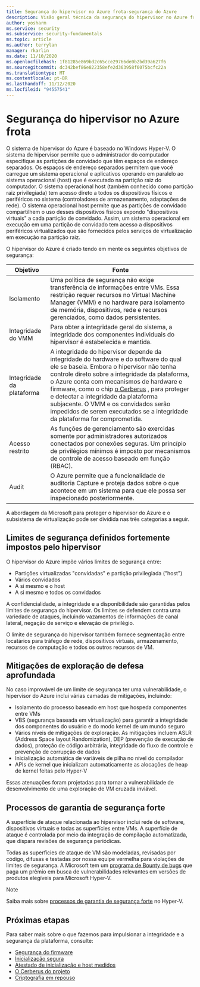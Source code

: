 ```yaml
---
title: Segurança do hipervisor no Azure frota-segurança do Azure
description: Visão geral técnica da segurança do hipervisor no Azure frota.
author: yosharm
ms.service: security
ms.subservice: security-fundamentals
ms.topic: article
ms.author: terrylan
manager: rkarlin
ms.date: 11/10/2020
ms.openlocfilehash: 1f81285e869bd2c65cce29766de0b2bd39a627f6
ms.sourcegitcommit: dc342bef86e822358efe2d363958f6075bcfc22a
ms.translationtype: MT
ms.contentlocale: pt-BR
ms.lasthandoff: 11/12/2020
ms.locfileid: "94557541"
---
```

# <a name="hypervisor-security-on-the-azure-fleet"></a>Segurança do hipervisor no Azure frota

O sistema de hipervisor do Azure é baseado no Windows Hyper-V. O sistema de hipervisor permite que o administrador do computador especifique as partições de convidado que têm espaços de endereço separados. Os espaços de endereço separados permitem que você carregue um sistema operacional e aplicativos operando em paralelo ao sistema operacional (host) que é executado na partição raiz do computador. O sistema operacional host (também conhecido como partição raiz privilegiada) tem acesso direto a todos os dispositivos físicos e periféricos no sistema (controladores de armazenamento, adaptações de rede). O sistema operacional host permite que as partições de convidado compartilhem o uso desses dispositivos físicos expondo "dispositivos virtuais" a cada partição de convidado. Assim, um sistema operacional em execução em uma partição de convidado tem acesso a dispositivos periféricos virtualizados que são fornecidos pelos serviços de virtualização em execução na partição raiz.

O hipervisor do Azure é criado tendo em mente os seguintes objetivos de segurança:

| Objetivo | Fonte |
|--|--|
| Isolamento | Uma política de segurança não exige transferência de informações entre VMs. Essa restrição requer recursos no Virtual Machine Manager (VMM) e no hardware para isolamento de memória, dispositivos, rede e recursos gerenciados, como dados persistentes. |
| Integridade do VMM | Para obter a integridade geral do sistema, a integridade dos componentes individuais do hipervisor é estabelecida e mantida. |
| Integridade da plataforma | A integridade do hipervisor depende da integridade do hardware e do software do qual ele se baseia. Embora o hipervisor não tenha controle direto sobre a integridade da plataforma, o Azure conta com mecanismos de hardware e firmware, como o chip [o Cerberus](project-cerberus.md) , para proteger e detectar a integridade da plataforma subjacente. O VMM e os convidados serão impedidos de serem executados se a integridade da plataforma for comprometida. |
| Acesso restrito | As funções de gerenciamento são exercidas somente por administradores autorizados conectados por conexões seguras. Um princípio de privilégios mínimos é imposto por mecanismos de controle de acesso baseado em função (RBAC). |
| Audit | O Azure permite que a funcionalidade de auditoria Capture e proteja dados sobre o que acontece em um sistema para que ele possa ser inspecionado posteriormente. |

A abordagem da Microsoft para proteger o hipervisor do Azure e o subsistema de virtualização pode ser dividida nas três categorias a seguir.

## <a name="strongly-defined-security-boundaries-enforced-by-the-hypervisor"></a>Limites de segurança definidos fortemente impostos pelo hipervisor

O hipervisor do Azure impõe vários limites de segurança entre:

- Partições virtualizadas "convidadas" e partição privilegiada ("host")
- Vários convidados
- A si mesmo e o host
- A si mesmo e todos os convidados

A confidencialidade, a integridade e a disponibilidade são garantidas pelos limites de segurança do hipervisor. Os limites se defendem contra uma variedade de ataques, incluindo vazamentos de informações de canal lateral, negação de serviço e elevação de privilégio.

O limite de segurança do hipervisor também fornece segmentação entre locatários para tráfego de rede, dispositivos virtuais, armazenamento, recursos de computação e todos os outros recursos de VM.

## <a name="defense-in-depth-exploit-mitigations"></a>Mitigações de exploração de defesa aprofundada

No caso improvável de um limite de segurança ter uma vulnerabilidade, o hipervisor do Azure inclui várias camadas de mitigações, incluindo:

- Isolamento do processo baseado em host que hospeda componentes entre VMs
- VBS (segurança baseada em virtualização) para garantir a integridade dos componentes do usuário e do modo kernel de um mundo seguro
- Vários níveis de mitigações de exploração. As mitigações incluem ASLR (Address Space layout Randomization), DEP (prevenção de execução de dados), proteção de código arbitrária, integridade do fluxo de controle e prevenção de corrupção de dados
- Inicialização automática de variáveis de pilha no nível do compilador
- APIs de kernel que inicializam automaticamente as alocações de heap de kernel feitas pelo Hyper-V

Essas atenuações foram projetadas para tornar a vulnerabilidade de desenvolvimento de uma exploração de VM cruzada inviável.

## <a name="strong-security-assurance-processes"></a>Processos de garantia de segurança forte

A superfície de ataque relacionada ao hipervisor inclui rede de software, dispositivos virtuais e todas as superfícies entre VMs. A superfície de ataque é controlada por meio da integração de compilação automatizada, que dispara revisões de segurança periódicas.

Todas as superfícies de ataque de VM são modeladas, revisadas por código, difusas e testadas por nossa equipe vermelha para violações de limites de segurança. A Microsoft tem um [programa de Bounty de bugs](https://www.microsoft.com/msrc/bounty-hyper-v) que paga um prêmio em busca de vulnerabilidades relevantes em versões de produtos elegíveis para Microsoft Hyper-V.

> [!NOTE]
> Saiba mais sobre [processos de garantia de segurança forte](../../azure-government/azure-secure-isolation-guidance.md#strong-security-assurance-processes) no Hyper-V.

## <a name="next-steps"></a>Próximas etapas
Para saber mais sobre o que fazemos para impulsionar a integridade e a segurança da plataforma, consulte:

- [Segurança do firmware](firmware.md)
- [Inicialização segura](secure-boot.md)
- [Atestado de inicialização e host medidos](measured-boot-host-attestation.md)
- [O Cerberus do projeto](project-cerberus.md)
- [Criptografia em repouso](encryption-atrest.md)